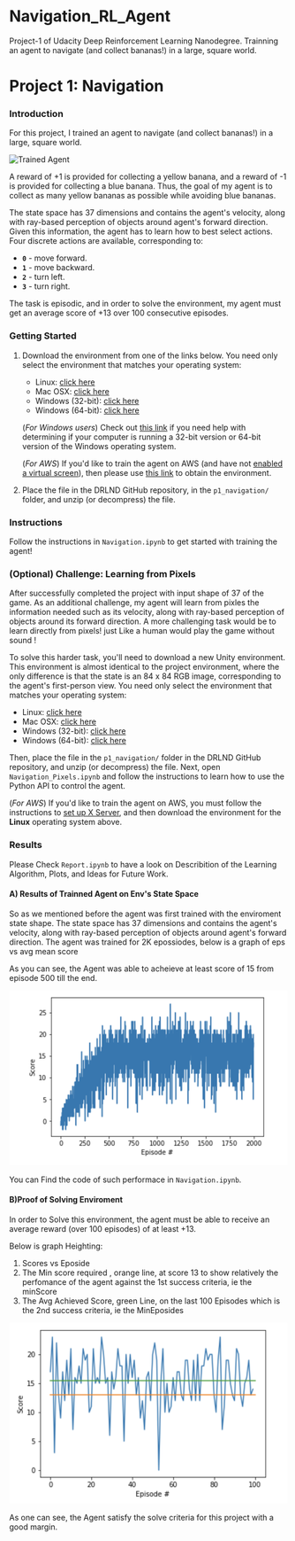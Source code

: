 # Navigation_RL_Agent
Project-1 of Udacity Deep Reinforcement Learning Nanodegree. Trainning an agent to navigate (and collect bananas!) in a large, square world. 

[//]: # (Image References)

[image1]: https://user-images.githubusercontent.com/10624937/42135619-d90f2f28-7d12-11e8-8823-82b970a54d7e.gif "Trained Agent"

# Project 1: Navigation

### Introduction

For this project, I trained an agent to navigate (and collect bananas!) in a large, square world.  

![Trained Agent][image1]

A reward of +1 is provided for collecting a yellow banana, and a reward of -1 is provided for collecting a blue banana.  Thus, the goal of my agent is to collect as many yellow bananas as possible while avoiding blue bananas.  

The state space has 37 dimensions and contains the agent's velocity, along with ray-based perception of objects around agent's forward direction.  Given this information, the agent has to learn how to best select actions.  Four discrete actions are available, corresponding to:
- **`0`** - move forward.
- **`1`** - move backward.
- **`2`** - turn left.
- **`3`** - turn right.

The task is episodic, and in order to solve the environment, my agent must get an average score of +13 over 100 consecutive episodes.

### Getting Started

1. Download the environment from one of the links below.  You need only select the environment that matches your operating system:
    - Linux: [click here](https://s3-us-west-1.amazonaws.com/udacity-drlnd/P1/Banana/Banana_Linux.zip)
    - Mac OSX: [click here](https://s3-us-west-1.amazonaws.com/udacity-drlnd/P1/Banana/Banana.app.zip)
    - Windows (32-bit): [click here](https://s3-us-west-1.amazonaws.com/udacity-drlnd/P1/Banana/Banana_Windows_x86.zip)
    - Windows (64-bit): [click here](https://s3-us-west-1.amazonaws.com/udacity-drlnd/P1/Banana/Banana_Windows_x86_64.zip)
    
    (_For Windows users_) Check out [this link](https://support.microsoft.com/en-us/help/827218/how-to-determine-whether-a-computer-is-running-a-32-bit-version-or-64) if you need help with determining if your computer is running a 32-bit version or 64-bit version of the Windows operating system.

    (_For AWS_) If you'd like to train the agent on AWS (and have not [enabled a virtual screen](https://github.com/Unity-Technologies/ml-agents/blob/master/docs/Training-on-Amazon-Web-Service.md)), then please use [this link](https://s3-us-west-1.amazonaws.com/udacity-drlnd/P1/Banana/Banana_Linux_NoVis.zip) to obtain the environment.

2. Place the file in the DRLND GitHub repository, in the `p1_navigation/` folder, and unzip (or decompress) the file. 

### Instructions

Follow the instructions in `Navigation.ipynb` to get started with training the agent!  

### (Optional) Challenge: Learning from Pixels

After successfully completed the project with input shape of 37 of the game. As an additional challenge, my agent will learn from pixles the information needed such as its velocity, along with ray-based perception of objects around its forward direction.  A more challenging task would be to learn directly from pixels! just Like a human would play the game without sound !

To solve this harder task, you'll need to download a new Unity environment.  This environment is almost identical to the project environment, where the only difference is that the state is an 84 x 84 RGB image, corresponding to the agent's first-person view.
You need only select the environment that matches your operating system:
- Linux: [click here](https://s3-us-west-1.amazonaws.com/udacity-drlnd/P1/Banana/VisualBanana_Linux.zip)
- Mac OSX: [click here](https://s3-us-west-1.amazonaws.com/udacity-drlnd/P1/Banana/VisualBanana.app.zip)
- Windows (32-bit): [click here](https://s3-us-west-1.amazonaws.com/udacity-drlnd/P1/Banana/VisualBanana_Windows_x86.zip)
- Windows (64-bit): [click here](https://s3-us-west-1.amazonaws.com/udacity-drlnd/P1/Banana/VisualBanana_Windows_x86_64.zip)

Then, place the file in the `p1_navigation/` folder in the DRLND GitHub repository, and unzip (or decompress) the file.  Next, open `Navigation_Pixels.ipynb` and follow the instructions to learn how to use the Python API to control the agent.

(_For AWS_) If you'd like to train the agent on AWS, you must follow the instructions to [set up X Server](https://github.com/Unity-Technologies/ml-agents/blob/master/docs/Training-on-Amazon-Web-Service.md), and then download the environment for the **Linux** operating system above.

### Results 

Please Check  `Report.ipynb` to have a look on Describition of the Learning Algorithm, Plots, and Ideas for Future Work.
 
#### A) Results of Trainned Agent on Env's State Space 
So as we mentioned before the agent was first trained with the enviroment state shape. The state space has 37 dimensions and contains the agent's velocity, along with ray-based perception of objects around agent's forward direction. The agent was trained for 2K epossiodes, below is a graph of eps vs  avg mean score

As you can see, the Agent was able to acheieve at least score of 15 from episode 500 till the end.

[image_Report1]: https://github.com/yehiahesham/Navigation_RL_Agent/blob/master/Performance_1.png "Trained Agent"

![Trained Agent_Performance (Esposide vs avg Mean Score)][image_Report1]

You can Find the code of such performace in `Navigation.ipynb`.  


#### B)Proof of Solving Enviroment 
In order to Solve this environment, the agent must be able to receive an average reward (over 100 episodes) of at least +13.

Below is graph Heighting: 
1. Scores vs Eposide
2. The Min score required , orange line, at score 13 to show relatively the perfomance of the agent against the 1st success criteria, ie the minScore
3. The Avg Achieved Score, green Line, on the last 100 Episodes which is the 2nd success criteria, ie the MinEposides

[image_ReportGraphs]: https://github.com/yehiahesham/Navigation_RL_Agent/blob/master/Performance_2.png "Trained Agent"

![Report Graphs][image_ReportGraphs]

As one can see, the Agent satisfy the solve criteria for this project with a good margin. 


